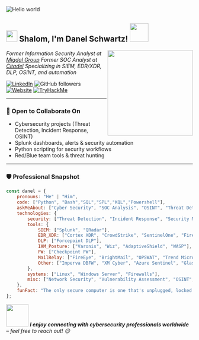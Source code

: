 <img src="https://raw.githubusercontent.com/sagar-viradiya/sagar-viradiya/master/resources/banner.png" alt="Hello world">

<h2> <img src="https://emojis.slackmojis.com/emojis/images/1531849430/4246/blob-sunglasses.gif?1531849430" width="30"/> Shalom, I'm Danel Schwartz! <img src="https://media.giphy.com/media/12oufCB0MyZ1Go/giphy.gif" width="50"> </h2>

<img align='right' src="https://github.com/SP-XD/SP-XD/blob/main/images/dev-working_rounded.gif?raw=true" width="230">

<p><em>Former Information Security Analyst at <a href="https://www.migdal.co.il/">Migdal Group</a>  
Former SOC Analyst at <a href="https://www.citadel.co.il/">Citadel</a>  
Specializing in SIEM, EDR/XDR, DLP, OSINT, and automation</em></p>

[![LinkedIn](https://img.shields.io/badge/LinkedIn-Danel_Schwartz-blue?style=flat-square&logo=linkedin&logoColor=white)](https://www.linkedin.com/in/danelschwartz/)
![GitHub followers](https://img.shields.io/github/followers/danelschwartz?label=Follow&style=social)
[![Website](https://img.shields.io/badge/Website-Visit-46a2f1?style=flat-square&logo=google-chrome&logoColor=white)](https://danelschwartz.wordpress.com)
[![TryHackMe](https://img.shields.io/badge/TryHackMe-danel.schwartz-6f42c1?style=flat-square)](https://tryhackme.com/p/danel.schwartz)



---

### 🤝 Open to Collaborate On
- Cybersecurity projects (Threat Detection, Incident Response, OSINT)
- Splunk dashboards, alerts & security automation
- Python scripting for security workflows
- Red/Blue team tools & threat hunting

---

### 🛡️ Professional Snapshot

```javascript
const danel = {
    pronouns: "He" | "Him",
    code: ["Python", "Bash","SQL","SPL","KQL","Powershell"],
    askMeAbout: ["Cyber Security", "SOC Analysis", "OSINT", "Threat Detection"],
    technologies: {
        security: ["Threat Detection", "Incident Response", "Security Management"],
        tools: {
            SIEM: ["Splunk", "QRadar"],
            EDR_XDR: ["Cortex XDR", "CrowdStrike", "SentinelOne", "FireEye", "Carbon Black", "Microsoft Defender ATP"],
            DLP: ["Forcepoint DLP"],
            IAM_Posture: ["Varonis", "Wiz", "AdaptiveShield", "WASP"],
            FW: ["Checkpoint FW"],
            MailRelay: ["FireEye", "BrightMail", "OPSWAT", "Trend Micro"],
            Other: ["Imperva DBFW", "XM Cyber", "Azure Sentinel", "Glassbox", "ADAudit", "Aveksa IDM", "HyperGlance"]
        },
        systems: ["Linux", "Windows Server", "Firewalls"],
        misc: ["Network Security", "Vulnerability Assessment", "OSINT", "Scripting"]
    },
    funFact: "The only secure computer is one that's unplugged, locked in a safe, and buried underground... and I’d still monitor it."
};
```
<img src="https://media.giphy.com/media/LnQjpWaON8nhr21vNW/giphy.gif" width="60"> <em><b>I enjoy connecting with cybersecurity professionals worldwide</b> – feel free to reach out! 😊</em>
